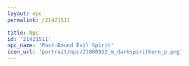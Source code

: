 ```yaml
---
layout: npc
permalink: /21421511

title: Npc
id: '21421511'
npc_name: 'Past-Bound Evil Spirit'
icon_url: 'portrait/npc/21000932_m_darkspirithorn_p.png'
---
```

